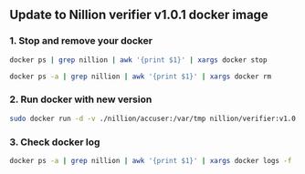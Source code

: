 ## Update to Nillion verifier v1.0.1 docker image
### 1. Stop and remove your docker
```Bash
docker ps | grep nillion | awk '{print $1}' | xargs docker stop
```
```Bash
docker ps -a | grep nillion | awk '{print $1}' | xargs docker rm
```
### 2. Run docker with new version
```Bash
sudo docker run -d -v ./nillion/accuser:/var/tmp nillion/verifier:v1.0.1 verify --rpc-endpoint "https://testnet-nillion-rpc.lavenderfive.com"
```
### 3. Check docker log
```Bash
docker ps -a | grep nillion | awk '{print $1}' | xargs docker logs -f
```
